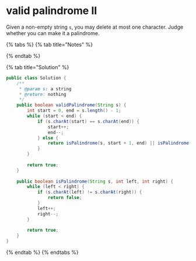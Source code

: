 # valid palindrome II

Given a non-empty string `s`, you may delete at most one character. Judge whether you can make it a palindrome.

{% tabs %}
{% tab title="Notes" %}

{% endtab %}

{% tab title="Solution" %}
```java
public class Solution {
    /**
     * @param s: a string
     * @return: nothing
     */
    public boolean validPalindrome(String s) {
        int start = 0, end = s.length() - 1;
        while (start < end) {
            if (s.charAt(start) == s.charAt(end)) {
                start++;
                end--;
            } else {
                return isPalindrome(s, start + 1, end) || isPalindrome(s, start, end - 1);
            }
        }
        
        return true;
    }
    
    public boolean isPalindrome(String s, int left, int right) {
        while (left < right) {
            if (s.charAt(left) != s.charAt(right)) {
                return false;
            }
            left++;
            right--;
        }
        
        return true;
    }
}
```
{% endtab %}
{% endtabs %}

